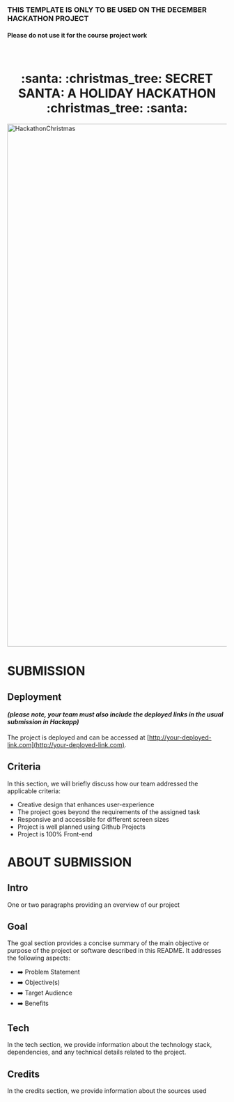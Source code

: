 
<h3>THIS TEMPLATE IS ONLY TO BE USED ON THE DECEMBER HACKATHON PROJECT</h3>
<h4>Please do not use it for the course project work</h4>
<br>
<h1 align="center"><strong> :santa: :christmas_tree: SECRET SANTA: A HOLIDAY HACKATHON :christmas_tree: :santa:</strong>

</h1>


<img src="https://res.cloudinary.com/djdefbnij/image/upload/v1701435336/December_hackathon_banner_zhymp9.jpg" alt="HackathonChristmas" width="1200"/>

# SUBMISSION
## Deployment
#### _(please note, your team must also include the deployed links in the usual submission in Hackapp)_
The project is deployed and can be accessed at [http://your-deployed-link.com](http://your-deployed-link.com).

## Criteria
In this section, we will briefly discuss how our team addressed the applicable criteria:

-  Creative design that enhances user-experience
-  The project goes beyond the requirements of the assigned task
-  Responsive and accessible for different screen sizes
-  Project is well planned using Github Projects
-  Project is 100% Front-end

# ABOUT SUBMISSION
## Intro
One or two paragraphs providing an overview of our project

## Goal
The goal section provides a concise summary of the main objective or purpose of the project or software described in this README. It addresses the following aspects:

- ➡️ Problem Statement
- ➡️ Objective(s)
- ➡️ Target Audience
- ➡️ Benefits

## Tech
In the tech section, we provide information about the technology stack, dependencies, and any technical details related to the project.

## Credits
In the credits section, we provide information about the sources used
